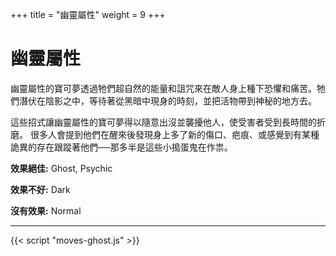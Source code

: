 +++
title = "幽靈屬性"
weight = 9
+++

# 幽靈屬性
幽靈屬性的寶可夢透過牠們超自然的能量和詛咒來在敵人身上種下恐懼和痛苦。牠們潛伏在陰影之中，等待著從黑暗中現身的時刻，並把活物帶到神秘的地方去。

這些招式讓幽靈屬性的寶可夢得以隨意出沒並襲擾他人，使受害者受到長時間的折磨。
很多人會提到他們在醒來後發現身上多了新的傷口、疤痕、或感覺到有某種詭異的存在跟蹤著他們──那多半是這些小搗蛋鬼在作祟。


**效果絕佳:**
<span class="TypeBlockList">Ghost, Psychic</span>

**效果不好:**
<span class="TypeBlockList">Dark</span>

**沒有效果:**
<span class="TypeBlockList">Normal</span>

---

<div id="MoveList"></div>

{{< script "moves-ghost.js" >}}
<script type="text/javascript">
  window.addEventListener("parsePage", ()=>{
    TocInjector.parsePage("Move");
  });

</script>